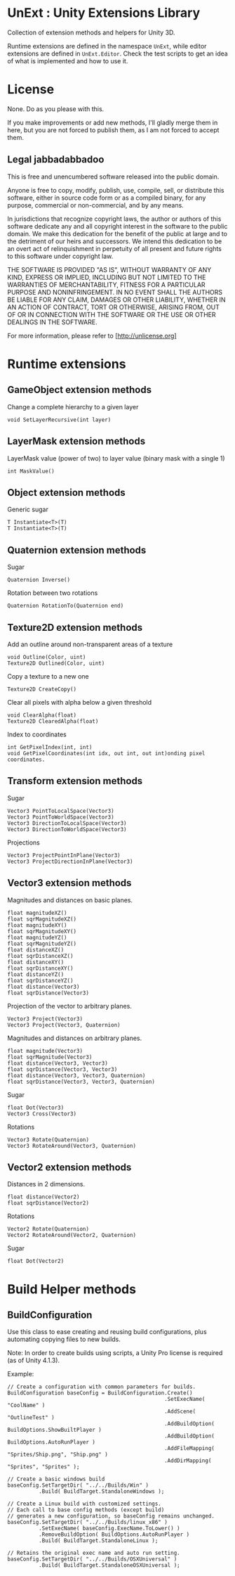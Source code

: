 UnExt : Unity Extensions Library
================================
Collection of extension methods and helpers for Unity 3D.

Runtime extensions are defined in the namespace `UnExt`, while editor extensions are defined in `UnExt.Editor`.
Check the test scripts to get an idea of what is implemented and how to use it.

License
=======
None. Do as you please with this.

If you make improvements or add new methods, I'll gladly merge them in here,
but you are not forced to publish them, as I am not forced to accept them.

Legal jabbadabbadoo
-------------------
This is free and unencumbered software released into the public domain.

Anyone is free to copy, modify, publish, use, compile, sell, or
distribute this software, either in source code form or as a compiled
binary, for any purpose, commercial or non-commercial, and by any
means.

In jurisdictions that recognize copyright laws, the author or authors
of this software dedicate any and all copyright interest in the
software to the public domain. We make this dedication for the benefit
of the public at large and to the detriment of our heirs and
successors. We intend this dedication to be an overt act of
relinquishment in perpetuity of all present and future rights to this
software under copyright law.

THE SOFTWARE IS PROVIDED "AS IS", WITHOUT WARRANTY OF ANY KIND,
EXPRESS OR IMPLIED, INCLUDING BUT NOT LIMITED TO THE WARRANTIES OF
MERCHANTABILITY, FITNESS FOR A PARTICULAR PURPOSE AND NONINFRINGEMENT.
IN NO EVENT SHALL THE AUTHORS BE LIABLE FOR ANY CLAIM, DAMAGES OR
OTHER LIABILITY, WHETHER IN AN ACTION OF CONTRACT, TORT OR OTHERWISE,
ARISING FROM, OUT OF OR IN CONNECTION WITH THE SOFTWARE OR THE USE OR
OTHER DEALINGS IN THE SOFTWARE.

For more information, please refer to [http://unlicense.org]

Runtime extensions
==================

GameObject extension methods
----------------------------
Change a complete hierarchy to a given layer

    void SetLayerRecursive(int layer)

LayerMask extension methods
---------------------------
LayerMask value (power of two) to layer value (binary mask with a single 1)

    int MaskValue()

Object extension methods
------------------------
Generic sugar

    T Instantiate<T>(T)
    T Instantiate<T>(T)

Quaternion extension methods
----------------------------
Sugar

    Quaternion Inverse()

Rotation between two rotations

    Quaternion RotationTo(Quaternion end)

Texture2D extension methods
---------------------------
Add an outline around non-transparent areas of a texture

    void Outline(Color, uint)
    Texture2D Outlined(Color, uint)

Copy a texture to a new one

    Texture2D CreateCopy()

Clear all pixels with alpha below a given threshold

    void ClearAlpha(float)
    Texture2D ClearedAlpha(float)

Index to coordinates

    int GetPixelIndex(int, int)
    void GetPixelCoordinates(int idx, out int, out int)onding pixel coordinates.

Transform extension methods
---------------------------
Sugar

    Vector3 PointToLocalSpace(Vector3)
    Vector3 PointToWorldSpace(Vector3)
    Vector3 DirectionToLocalSpace(Vector3)
    Vector3 DirectionToWorldSpace(Vector3)

Projections

    Vector3 ProjectPointInPlane(Vector3)
    Vector3 ProjectDirectionInPlane(Vector3)

Vector3 extension methods
-------------------------
Magnitudes and distances on basic planes.

    float magnitudeXZ()
    float sqrMagnitudeXZ()
    float magnitudeXY()
    float sqrMagnitudeXY()
    float magnitudeYZ()
    float sqrMagnitudeYZ()
    float distanceXZ()
    float sqrDistanceXZ()
    float distanceXY()
    float sqrDistanceXY()
    float distanceYZ()
    float sqrDistanceYZ()
    float distance(Vector3)
    float sqrDistance(Vector3)

Projection of the vector to arbitrary planes.

    Vector3 Project(Vector3)
    Vector3 Project(Vector3, Quaternion)

Magnitudes and distances on arbitrary planes.

    float magnitude(Vector3)
    float sqrMagnitude(Vector3)
    float distance(Vector3, Vector3)
    float sqrDistance(Vector3, Vector3)
    float distance(Vector3, Vector3, Quaternion)
    float sqrDistance(Vector3, Vector3, Quaternion)

Sugar

    float Dot(Vector3)
    Vector3 Cross(Vector3)

Rotations

    Vector3 Rotate(Quaternion)
    Vector3 RotateAround(Vector3, Quaternion)

Vector2 extension methods
-------------------------
Distances in 2 dimensions.

    float distance(Vector2)
    float sqrDistance(Vector2)

Rotations

    Vector2 Rotate(Quaternion)
    Vector2 RotateAround(Vector2, Quaternion)

Sugar

    float Dot(Vector2)

Build Helper methods
====================

BuildConfiguration
------------------
Use this class to ease creating and reusing build configurations, plus automating copying files to new builds.

Note: In order to create builds using scripts, a Unity Pro license is required (as of Unity 4.1.3).

Example:

    // Create a configuration with common parameters for builds.
    BuildConfiguration baseConfig = BuildConfiguration.Create()
                                                      .SetExecName( "CoolName" )
                                                      .AddScene( "OutlineTest" )
                                                      .AddBuildOption( BuildOptions.ShowBuiltPlayer )
                                                      .AddBuildOption( BuildOptions.AutoRunPlayer )
                                                      .AddFileMapping( "Sprites/Ship.png", "Ship.png" )
                                                      .AddDirMapping( "Sprites", "Sprites" );

    // Create a basic windows build
    baseConfig.SetTargetDir( "../../Builds/Win" )
              .Build( BuildTarget.StandaloneWindows );

    // Create a Linux build with customized settings.
    // Each call to base config methods (except build)
    // generates a new configuration, so baseConfig remains unchanged.
    baseConfig.SetTargetDir( "../../Builds/linux_x86" )
              .SetExecName( baseConfig.ExecName.ToLower() )
              .RemoveBuildOption( BuildOptions.AutoRunPlayer )
              .Build( BuildTarget.StandaloneLinux );

    // Retains the original exec name and auto run setting.
    baseConfig.SetTargetDir( "../../Builds/OSXUniversal" )
              .Build( BuildTarget.StandaloneOSXUniversal );

